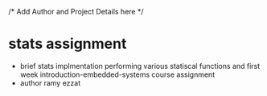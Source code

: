 /* Add Author and Project Details here */
# stats assignment

- brief stats implmentation performing various statiscal functions and first week introduction-embedded-systems course assignment
- author ramy ezzat
